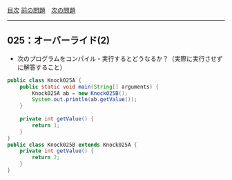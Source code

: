 [目次](../toc.md)
[前の問題](../024/README.md)　[次の問題](../026/README.md)


***
## 025：オーバーライド(2)
* 次のプログラムをコンパイル・実行するとどうなるか？（実際に実行させずに解答すること）

```java
public class Knock025A {
    public static void main(String[] arguments) {
        Knock025A ab = new Knock025B();
        System.out.println(ab.getValue());
    }
    
    private int getValue() {
        return 1;
    }
}
public class Knock025B extends Knock025A {
    private int getValue() {
        return 2;
    }
}
```

